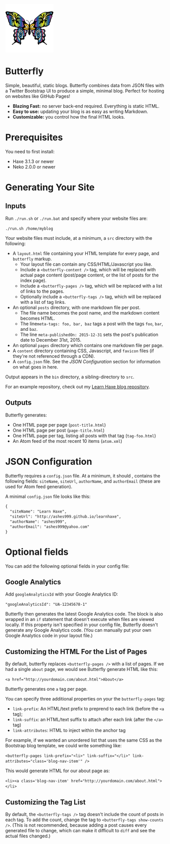![logo](logo.png)
# Butterfly

Simple, beautiful, static blogs. Butterfly combines data from JSON files with a Twitter Bootstrap UI to produce a simple, minimal blog. Perfect for hosting on websites like GitHub Pages!

- **Blazing Fast:** no server back-end required. Everything is static HTML.
- **Easy to use:** updating your blog is as easy as writing Markdown.
- **Customizable:** you control how the final HTML looks.

# Prerequisites

You need to first install:

- Haxe 3.1.3 or newer
- Neko 2.0.0 or newer

# Generating Your Site

## Inputs

Run `./run.sh` or `./run.bat` and specify where your website files are:

`./run.sh /home/myblog`

Your website files must include, at a minimum, a `src` directory with the following:

- A `layout.html` file containing your HTML template for every page, and `butterfly` markup.
  - Your layout file can contain any CSS/HTML/Javascript you like.
  - Include a `<butterfly-content />` tag, which will be replaced with actual page content (post/page content, or the list of posts for the index page).
  - Include a `<butterfly-pages />` tag, which will be replaced with a list of links to the pages.
  - Optionally include a `<butterfly-tags />` tag, which will be replaced with a list of tag links.
- An optional `posts` directory, with one markdown file per post.
  - The file name becomes the post name, and the markdown content becomes HTML.
  - The line`meta-tags: foo, bar, baz` tags a post with the tags `foo`, `bar`, and `baz`.
  - The line `meta-publishedOn: 2015-12-31` sets the post's publication date to December 31st, 2015.
- An optional `pages` directory which contains one markdown file per page.
- A `content` directory containing CSS, Javascript, and `favicon` files (if they're not referenced through a CDN).
- A `config.json` file. See the *JSON Configuration* section for information on what goes in here.

Output appears in the `bin` directory, a sibling-directory to `src`.

For an example repository, check out my [Learn Haxe blog repository](https://github.com/ashes999/learnhaxe).

## Outputs

Butterfly generates:

- One HTML page per page (`post-title.html`)
- One HTML page per post (`page-title.html`)
- One HTML page per tag, listing all posts with that tag (`tag-foo.html`)
- An Atom feed of the most recent 10 items (`atom.xml`)

# JSON Configuration

Butterfly requires a `config.json` file. At a minimum, it should , contains the following fields: `siteName`, `siteUrl`, `authorName`, and `authorEmail` (these are used for Atom feed generation).

A minimal `config.json` file looks like this:

```
{
  "siteName": "Learn Haxe",
  "siteUrl": "http://ashes999.github.io/learnhaxe",
  "authorName": "ashes999",
  "authorEmail": "ashes999@yahoo.com"
}
```

# Optional fields

You can add the following optional fields in your config file:

## Google Analytics

Add `googleAnalyticsId` with your Google Analytics ID:

`"googleAnalyticsId": "UA-12345678-1"`

Butterfly then generates the latest Google Analytics code. The block is also wrapped in an `if` statement that doesn't execute when files are viewed locally. If this property isn't specified in your config file, Butterfly doesn't generate any Google Analytics code. (You can manually put your own Google Analytics code in your layout file.)

## Customizing the HTML For the List of Pages

By default, butterfly replaces `<butterfly-pages />` with a list of pages. If we had a single `about` page, we would see Butterfly generate HTML like this:

`<a href="http://yourdomain.com/about.html">About</a>`

Butterfly generates one `a` tag per page.

You can specify three additional properties on your the `butterfly-pages` tag:

- `link-prefix`: An HTML/text prefix to preprend to each link (before the `<a` tag);
- `link-suffix`: an HTML/text suffix to attach after each link (after the `</a>` tag)
- `link-attributes`: HTML to inject within the anchor tag

For example, if we wanted an unordered list that uses the same CSS as the Bootstrap blog template, we could write something like:

`<butterfly-pages link-prefix="<li>" link-suffix="</li>" link-attributes="class='blog-nav-item'" />`

This would generate HTML for our about page as:

`<li><a class='blog-nav-item' href="http://yourdomain.com/about.html"></li>`

## Customizing the Tag List

By default, the `<butterfly-tags />` tag doesn't include the count of posts in each tag. To add the count, change the tag to `<butterfly-tags show-counts />`. (This is not recommended, because adding a post causes every generated file to change, which can make it difficult to `diff` and see the actual files changed.)
